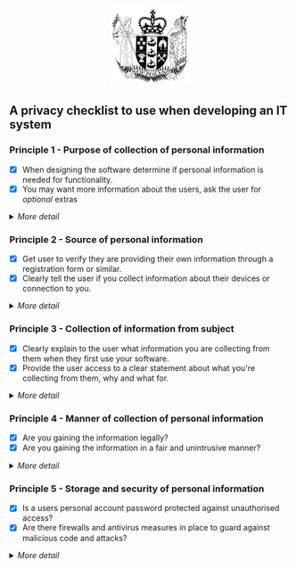 <p align="center">
  <img src="https://github.com/jwri211/LearninGit/blob/main/leg-crest.jpg"> 
</p>

## A privacy checklist to use when developing an IT system 

### Principle 1 - Purpose of collection of personal information
- [x] When designing the software determine if personal information is needed for functionality.
- [x] You may want more information about the users, ask the user for *optional* extras 

<details>
  <summary> <i>More detail</i>  </summary>  

>*Some websites need your name and email address for your account to work. They may want a date of birth, or a location to study demographics and perform user analysis. So, what is needed to function, and what is optional?*

</details>


### Principle 2 - Source of personal information
- [x] Get user to verify they are providing their own information through a registration form or similar.
- [x] Clearly tell the user if you collect information about their devices or connection to you.

<details>
<summary> <i>More detail</i> </summary>  

> *If your product is collecting personal information it needs to be from the individual themselves. *  

</details>


### Principle 3 - Collection of information from subject
- [x] Clearly explain to the user what information you are collecting from them when they first use your software.
- [x] Provide the user access to a clear statement about what you're collecting from them, why and what for.

<details>
<summary> <i>More detail</i> </summary>  

> *Users need to know what you are collecting from them. For example, they might know you have a name and email address because they have provided it. If you log any other information from their activities, they need to be informed and able to understand why you have it, what you do with it and other parties involved.*

</details>


### Principle 4 - Manner of collection of personal information
- [x] Are you gaining the information legally?
- [x] Are you gaining the information in a fair and unintrusive manner?

<details>
<summary> <i>More detail</i> </summary>

> *Software is not allowed to gain personal information through hacking, the use of malware, or against the permissions or knowledge of the owner.*

</details>


### Principle 5 - Storage and security of personal information
- [x] Is a users personal account password protected against unauthorised access? 
- [x] Are there firewalls and antivirus measures in place to guard against malicious code and attacks?

<details>
<summary> <i>More detail</i> </summary>  

>*When your software collects personal data from people you must take all reasonable steps to protect it from unauthorised access. Discourage users from using common or easily guessed passwords, and make sure the data you have is encrypted.*

</details>
